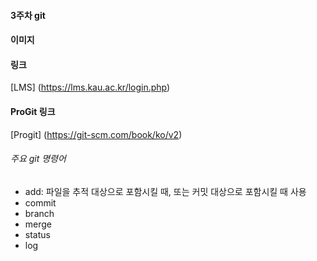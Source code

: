 #### 3주차 git
#### 이미지
#### 링크
[LMS] (https://lms.kau.ac.kr/login.php)
#### ProGit 링크
[Progit] (https://git-scm.com/book/ko/v2)
###### 주요 git 명령어
* add: 파일을 추적 대상으로 포함시킬 때, 또는 커밋 대상으로 포함시킬 때 사용
* commit
* branch
* merge
* status
* log
